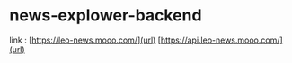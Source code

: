 # news-explower-backend

link : 
[https://leo-news.mooo.com/](url)
[https://api.leo-news.mooo.com/](url)
